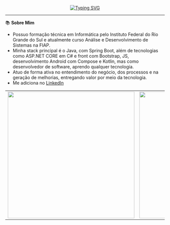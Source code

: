 

<p align="center">
  <a href="https://git.io/typing-svg">
    <img src="https://readme-typing-svg.demolab.com?font=Fira+Code&weight=700&duration=2500&pause=1000&color=4CFF97&width=435&lines=E+a%C3%AD+Dev+%F0%9F%91%A8%E2%80%8D%F0%9F%92%BB+Meu+nome+%C3%A9+Dellano+%F0%9F%91%8B%F0%9F%8F%BC+;Sou+Desenvolvedor+Fullstack;%C3%89+um+prazer+ter+voc%C3%AA+no+meu+perfil!" alt="Typing SVG">
  </a>
</p>
<hr/>

📚 **Sobre Mim**

- Possuo formação técnica em Informática pelo Instituto Federal do Rio Grande do Sul e atualmente curso Análise e Desenvolvimento de Sistemas na FIAP.
- Minha stack principal é o Java, com Spring Boot, além de tecnologias como ASP.NET CORE em C# e front com Bootstrap, JS, desenvolvimento Android com Compose e Kotlin, mas como desenvolvedor de software, aprendo qualquer tecnologia.
- Atuo de forma ativa no entendimento do negócio, dos processos e na geração de melhorias, entregando valor por meio da tecnologia.
- Me adiciona no [LinkedIn](https://www.linkedin.com/in/maurizio-dellano)

<div align="center">
  <table>
    <tr>
      <td>
        <img src="https://github-readme-stats.vercel.app/api?username=Dellano23&theme=radical&include_all_commits=true&count_private=true&show_icons=true" width="400"/>
      </td>
      <td>
        <img src="https://github-readme-stats.vercel.app/api/top-langs/?username=Dellano23&theme=radical&layout=compact" width="400"/>
      </td>
    </tr>
  </table>
</div>

